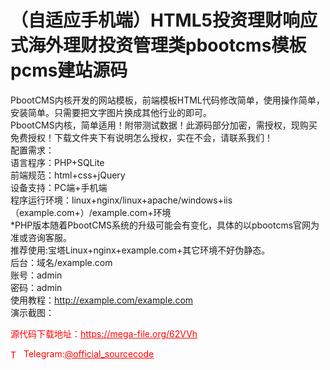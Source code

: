 # （自适应手机端）HTML5投资理财响应式海外理财投资管理类pbootcms模板pcms建站源码

PbootCMS内核开发的网站模板，前端模板HTML代码修改简单，使用操作简单，安装简单。只需要把文字图片换成其他行业的即可。<br>PbootCMS内核，简单适用！附带测试数据！此源码部分加密，需授权，现购买免费授权！下载文件夹下有说明怎么授权，实在不会，请联系我们！<br>配置需求：<br>语言程序：PHP+SQLite<br>前端规范：html+css+jQuery<br>设备支持：PC端+手机端<br>程序运行环境：linux+nginx/linux+apache/windows+iis（example.com+）/example.com+环境<br>*PHP版本随着PbootCMS系统的升级可能会有变化，具体的以pbootcms官网为准或咨询客服。<br>推荐使用:宝塔Linux+nginx+example.com+其它环境不好伪静态。<br>后台：域名/example.com<br>账号：admin<br>密码：admin<br>使用教程：http://example.com/example.com<br>演示截图：<br>


<p style="color: red;">源代码下载地址：<a href="https://mega-file.org/62VVh" style="color: red;">https://mega-file.org/62VVh</a></p><p style="color: red;"><img src="https://cdn-icons-png.flaticon.com/512/2111/2111646.png" alt="Telegram Icon" style="width: 16px; vertical-align: middle; margin-right: 5px;">Telegram:<a href="https://t.me/official_sourcecode" style="color: red;">@official_sourcecode</a></p>